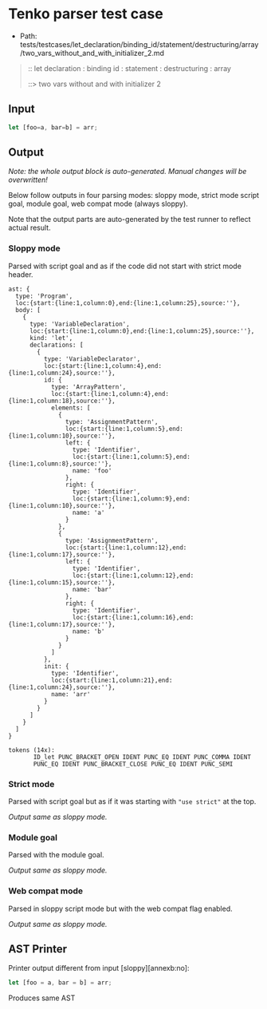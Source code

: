 # Tenko parser test case

- Path: tests/testcases/let_declaration/binding_id/statement/destructuring/array/two_vars_without_and_with_initializer_2.md

> :: let declaration : binding id : statement : destructuring : array
>
> ::> two vars without and with initializer 2

## Input

`````js
let [foo=a, bar=b] = arr;
`````

## Output

_Note: the whole output block is auto-generated. Manual changes will be overwritten!_

Below follow outputs in four parsing modes: sloppy mode, strict mode script goal, module goal, web compat mode (always sloppy).

Note that the output parts are auto-generated by the test runner to reflect actual result.

### Sloppy mode

Parsed with script goal and as if the code did not start with strict mode header.

`````
ast: {
  type: 'Program',
  loc:{start:{line:1,column:0},end:{line:1,column:25},source:''},
  body: [
    {
      type: 'VariableDeclaration',
      loc:{start:{line:1,column:0},end:{line:1,column:25},source:''},
      kind: 'let',
      declarations: [
        {
          type: 'VariableDeclarator',
          loc:{start:{line:1,column:4},end:{line:1,column:24},source:''},
          id: {
            type: 'ArrayPattern',
            loc:{start:{line:1,column:4},end:{line:1,column:18},source:''},
            elements: [
              {
                type: 'AssignmentPattern',
                loc:{start:{line:1,column:5},end:{line:1,column:10},source:''},
                left: {
                  type: 'Identifier',
                  loc:{start:{line:1,column:5},end:{line:1,column:8},source:''},
                  name: 'foo'
                },
                right: {
                  type: 'Identifier',
                  loc:{start:{line:1,column:9},end:{line:1,column:10},source:''},
                  name: 'a'
                }
              },
              {
                type: 'AssignmentPattern',
                loc:{start:{line:1,column:12},end:{line:1,column:17},source:''},
                left: {
                  type: 'Identifier',
                  loc:{start:{line:1,column:12},end:{line:1,column:15},source:''},
                  name: 'bar'
                },
                right: {
                  type: 'Identifier',
                  loc:{start:{line:1,column:16},end:{line:1,column:17},source:''},
                  name: 'b'
                }
              }
            ]
          },
          init: {
            type: 'Identifier',
            loc:{start:{line:1,column:21},end:{line:1,column:24},source:''},
            name: 'arr'
          }
        }
      ]
    }
  ]
}

tokens (14x):
       ID_let PUNC_BRACKET_OPEN IDENT PUNC_EQ IDENT PUNC_COMMA IDENT
       PUNC_EQ IDENT PUNC_BRACKET_CLOSE PUNC_EQ IDENT PUNC_SEMI
`````

### Strict mode

Parsed with script goal but as if it was starting with `"use strict"` at the top.

_Output same as sloppy mode._

### Module goal

Parsed with the module goal.

_Output same as sloppy mode._

### Web compat mode

Parsed in sloppy script mode but with the web compat flag enabled.

_Output same as sloppy mode._

## AST Printer

Printer output different from input [sloppy][annexb:no]:

````js
let [foo = a, bar = b] = arr;
````

Produces same AST
